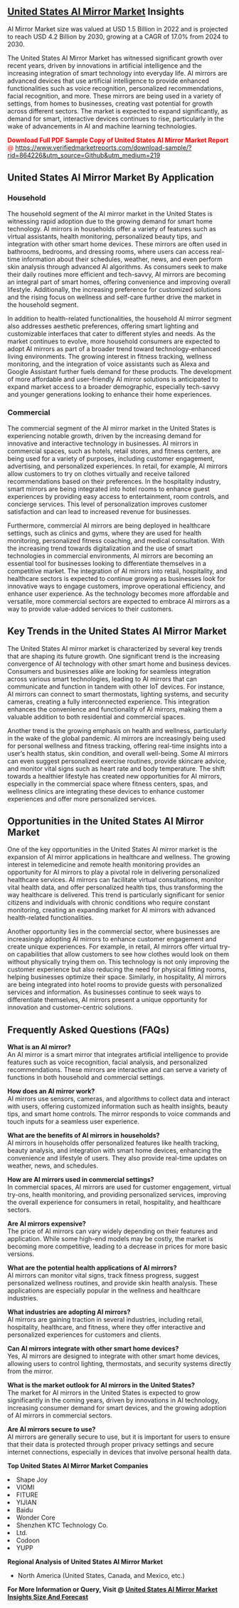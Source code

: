 <h2><a href="https://www.verifiedmarketreports.com/download-sample/?rid=864226&amp;utm_source=Github&amp;utm_medium=219" target="_blank">United States AI Mirror Market</a> Insights</h2><p>AI Mirror Market size was valued at USD 1.5 Billion in 2022 and is projected to reach USD 4.2 Billion by 2030, growing at a CAGR of 17.0% from 2024 to 2030.</p><p><p>The United States AI Mirror Market has witnessed significant growth over recent years, driven by innovations in artificial intelligence and the increasing integration of smart technology into everyday life. AI mirrors are advanced devices that use artificial intelligence to provide enhanced functionalities such as voice recognition, personalized recommendations, facial recognition, and more. These mirrors are being used in a variety of settings, from homes to businesses, creating vast potential for growth across different sectors. The market is expected to expand significantly, as demand for smart, interactive devices continues to rise, particularly in the wake of advancements in AI and machine learning technologies.</p> <p><p><span class=""><span style="color: #ff0000;"><strong>Download Full PDF Sample Copy of United States AI Mirror Market Report</strong> @ </span><a href="https://www.verifiedmarketreports.com/download-sample/?rid=864226&amp;utm_source=Github&amp;utm_medium=219" target="_blank">https://www.verifiedmarketreports.com/download-sample/?rid=864226&amp;utm_source=Github&amp;utm_medium=219</a></span></p></p> <h2>United States AI Mirror Market By Application</h2> <h3>Household</h3> <p>The household segment of the AI mirror market in the United States is witnessing rapid adoption due to the growing demand for smart home technology. AI mirrors in households offer a variety of features such as virtual assistants, health monitoring, personalized beauty tips, and integration with other smart home devices. These mirrors are often used in bathrooms, bedrooms, and dressing rooms, where users can access real-time information about their schedules, weather, news, and even perform skin analysis through advanced AI algorithms. As consumers seek to make their daily routines more efficient and tech-savvy, AI mirrors are becoming an integral part of smart homes, offering convenience and improving overall lifestyle. Additionally, the increasing preference for customized solutions and the rising focus on wellness and self-care further drive the market in the household segment.</p> <p>In addition to health-related functionalities, the household AI mirror segment also addresses aesthetic preferences, offering smart lighting and customizable interfaces that cater to different styles and needs. As the market continues to evolve, more household consumers are expected to adopt AI mirrors as part of a broader trend toward technology-enhanced living environments. The growing interest in fitness tracking, wellness monitoring, and the integration of voice assistants such as Alexa and Google Assistant further fuels demand for these products. The development of more affordable and user-friendly AI mirror solutions is anticipated to expand market access to a broader demographic, especially tech-savvy and younger generations looking to enhance their home experiences.</p> <h3>Commercial</h3> <p>The commercial segment of the AI mirror market in the United States is experiencing notable growth, driven by the increasing demand for innovative and interactive technology in businesses. AI mirrors in commercial spaces, such as hotels, retail stores, and fitness centers, are being used for a variety of purposes, including customer engagement, advertising, and personalized experiences. In retail, for example, AI mirrors allow customers to try on clothes virtually and receive tailored recommendations based on their preferences. In the hospitality industry, smart mirrors are being integrated into hotel rooms to enhance guest experiences by providing easy access to entertainment, room controls, and concierge services. This level of personalization improves customer satisfaction and can lead to increased revenue for businesses.</p> <p>Furthermore, commercial AI mirrors are being deployed in healthcare settings, such as clinics and gyms, where they are used for health monitoring, personalized fitness coaching, and medical consultation. With the increasing trend towards digitalization and the use of smart technologies in commercial environments, AI mirrors are becoming an essential tool for businesses looking to differentiate themselves in a competitive market. The integration of AI mirrors into retail, hospitality, and healthcare sectors is expected to continue growing as businesses look for innovative ways to engage customers, improve operational efficiency, and enhance user experience. As the technology becomes more affordable and versatile, more commercial sectors are expected to embrace AI mirrors as a way to provide value-added services to their customers.</p> <h2>Key Trends in the United States AI Mirror Market</h2> <p>The United States AI mirror market is characterized by several key trends that are shaping its future growth. One significant trend is the increasing convergence of AI technology with other smart home and business devices. Consumers and businesses alike are looking for seamless integration across various smart technologies, leading to AI mirrors that can communicate and function in tandem with other IoT devices. For instance, AI mirrors can connect to smart thermostats, lighting systems, and security cameras, creating a fully interconnected experience. This integration enhances the convenience and functionality of AI mirrors, making them a valuable addition to both residential and commercial spaces.</p> <p>Another trend is the growing emphasis on health and wellness, particularly in the wake of the global pandemic. AI mirrors are increasingly being used for personal wellness and fitness tracking, offering real-time insights into a user’s health status, skin condition, and overall well-being. Some AI mirrors can even suggest personalized exercise routines, provide skincare advice, and monitor vital signs such as heart rate and body temperature. The shift towards a healthier lifestyle has created new opportunities for AI mirrors, especially in the commercial space where fitness centers, spas, and wellness clinics are integrating these devices to enhance customer experiences and offer more personalized services.</p> <h2>Opportunities in the United States AI Mirror Market</h2> <p>One of the key opportunities in the United States AI mirror market is the expansion of AI mirror applications in healthcare and wellness. The growing interest in telemedicine and remote health monitoring provides an opportunity for AI mirrors to play a pivotal role in delivering personalized healthcare services. AI mirrors can facilitate virtual consultations, monitor vital health data, and offer personalized health tips, thus transforming the way healthcare is delivered. This trend is particularly significant for senior citizens and individuals with chronic conditions who require constant monitoring, creating an expanding market for AI mirrors with advanced health-related functionalities.</p> <p>Another opportunity lies in the commercial sector, where businesses are increasingly adopting AI mirrors to enhance customer engagement and create unique experiences. For example, in retail, AI mirrors offer virtual try-on capabilities that allow customers to see how clothes would look on them without physically trying them on. This technology is not only improving the customer experience but also reducing the need for physical fitting rooms, helping businesses optimize their space. Similarly, in hospitality, AI mirrors are being integrated into hotel rooms to provide guests with personalized services and information. As businesses continue to seek ways to differentiate themselves, AI mirrors present a unique opportunity for innovation and customer-centric solutions.</p> <h2>Frequently Asked Questions (FAQs)</h2> <p><b>What is an AI mirror?</b><br>An AI mirror is a smart mirror that integrates artificial intelligence to provide features such as voice recognition, facial analysis, and personalized recommendations. These mirrors are interactive and can serve a variety of functions in both household and commercial settings.</p> <p><b>How does an AI mirror work?</b><br>AI mirrors use sensors, cameras, and algorithms to collect data and interact with users, offering customized information such as health insights, beauty tips, and smart home controls. The mirror responds to voice commands and touch inputs for a seamless user experience.</p> <p><b>What are the benefits of AI mirrors in households?</b><br>AI mirrors in households offer personalized features like health tracking, beauty analysis, and integration with smart home devices, enhancing the convenience and lifestyle of users. They also provide real-time updates on weather, news, and schedules.</p> <p><b>How are AI mirrors used in commercial settings?</b><br>In commercial spaces, AI mirrors are used for customer engagement, virtual try-ons, health monitoring, and providing personalized services, improving the overall experience for consumers in retail, hospitality, and healthcare sectors.</p> <p><b>Are AI mirrors expensive?</b><br>The price of AI mirrors can vary widely depending on their features and application. While some high-end models may be costly, the market is becoming more competitive, leading to a decrease in prices for more basic versions.</p> <p><b>What are the potential health applications of AI mirrors?</b><br>AI mirrors can monitor vital signs, track fitness progress, suggest personalized wellness routines, and provide skin health analysis. These applications are especially popular in the wellness and healthcare industries.</p> <p><b>What industries are adopting AI mirrors?</b><br>AI mirrors are gaining traction in several industries, including retail, hospitality, healthcare, and fitness, where they offer interactive and personalized experiences for customers and clients.</p> <p><b>Can AI mirrors integrate with other smart home devices?</b><br>Yes, AI mirrors are designed to integrate with other smart home devices, allowing users to control lighting, thermostats, and security systems directly from the mirror.</p> <p><b>What is the market outlook for AI mirrors in the United States?</b><br>The market for AI mirrors in the United States is expected to grow significantly in the coming years, driven by innovations in AI technology, increasing consumer demand for smart devices, and the growing adoption of AI mirrors in commercial sectors.</p> <p><b>Are AI mirrors secure to use?</b><br>AI mirrors are generally secure to use, but it is important for users to ensure that their data is protected through proper privacy settings and secure internet connections, especially in devices that involve personal health data.</p> </p><p><strong>Top United States AI Mirror Market Companies</strong></p><div data-test-id=""><p><li>Shape Joy</li><li> VIOMI</li><li> FITURE</li><li> YIJIAN</li><li> Baidu</li><li> Wonder Core</li><li> Shenzhen KTC Technology Co.</li><li> Ltd.</li><li> Codoon</li><li> YUPP</li></p><div><strong>Regional Analysis of&nbsp;United States AI Mirror Market</strong></div><ul><li dir="ltr"><p dir="ltr">North America&nbsp;(United States, Canada, and Mexico, etc.)</p></li></ul><p><strong>For More Information or Query, Visit @&nbsp;</strong><strong><a href="https://www.verifiedmarketreports.com/product/ai-mirror-market/?utm_source=Github&amp;utm_medium=219" target="_blank">United States AI Mirror Market Insights Size And Forecast</a></strong></p></div>
